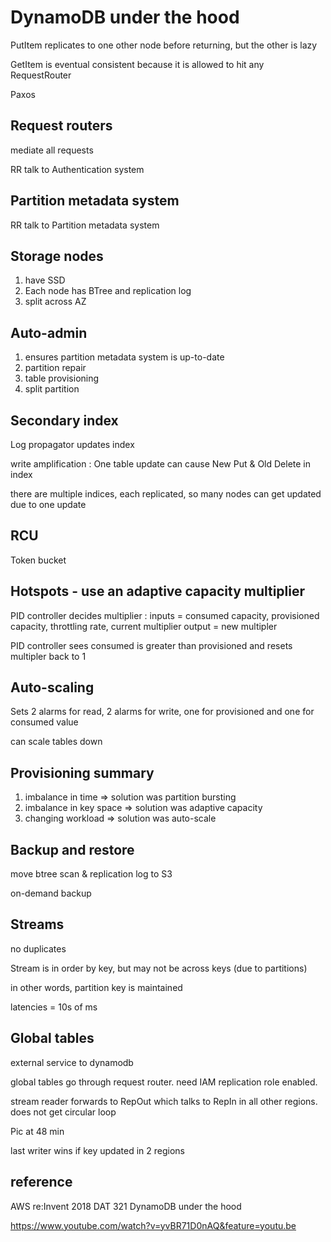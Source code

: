
# DynamoDB under the hood

PutItem replicates to one other node before returning, but the other is lazy

GetItem is eventual consistent because it is allowed to hit any RequestRouter

Paxos

## Request routers 

mediate all requests

RR talk to Authentication system

## Partition metadata system

RR talk to Partition metadata system

## Storage nodes 

1. have SSD
2. Each node has BTree and replication log
3. split across AZ


## Auto-admin 

1. ensures partition metadata system is up-to-date
2. partition repair
3. table provisioning
4. split partition

## Secondary index

Log propagator updates index

write amplification : One table update can cause New Put & Old Delete in index

there are multiple indices, each replicated, so many nodes can get updated due to one update

## RCU

Token bucket


## Hotspots - use an adaptive capacity multiplier

PID controller decides multiplier : 
inputs = consumed capacity, provisioned capacity, throttling rate, current multiplier
output = new multipler

PID controller sees consumed is greater than provisioned and resets multipler back to 1 

## Auto-scaling

Sets 2 alarms for read, 2 alarms for write, one for provisioned and one for consumed value

can scale tables down

## Provisioning summary

1. imbalance in time => solution was partition bursting
2. imbalance in key space => solution was adaptive capacity
3. changing workload => solution was auto-scale

## Backup and restore

move btree scan & replication log to S3

on-demand backup

## Streams

no duplicates

Stream is in order by key, but may not be across keys (due to partitions)

in other words, partition key is maintained

latencies = 10s of ms

## Global tables

external service to dynamodb

global tables go through request router.  need IAM replication role enabled.

stream reader forwards to RepOut which talks to RepIn in all other regions.  
does not get circular loop

Pic at 48 min

last writer wins if key updated in 2 regions

## reference

AWS re:Invent 2018 DAT 321 DynamoDB under the hood

https://www.youtube.com/watch?v=yvBR71D0nAQ&feature=youtu.be
